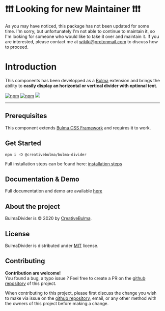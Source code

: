 # :exclamation::exclamation::exclamation: Looking for new Maintainer :exclamation::exclamation::exclamation:
As you may have noticed, this package has not been updated for some time. I'm sorry, but unfortunately I'm not able to continue to maintain it, so I'm looking for someone who would like to take it over and maintain it. If you are interested, please contact me at wikiki@protonmail.com to discuss how to proceed.

# Introduction
This components has been developped as a [Bulma](https://bulma.io) extension and brings the ability to **easily display an horizontal or vertical divider with optional text**.

[![npm](https://img.shields.io/npm/v/@creativebulma/bulma-divider.svg)](https://www.npmjs.com/package/@creativebulma/bulma-divider)
[![npm](https://img.shields.io/npm/dm/@creativebulma/bulma-divider.svg)](https://www.npmjs.com/package/@creativebulma/bulma-divider)
[![](https://data.jsdelivr.com/v1/package/npm/@creativebulma/bulma-divider/divider)](https://www.jsdelivr.com/package/npm/@creativebulma/bulma-divider)

---

## Prerequisites
This component extends [Bulma CSS Framework](https://bulma.io) and requires it to work.

## Get Started
```shell
npm i -D @creativebulma/bulma-divider
```
Full installation steps can be found here: [installation steps](https://bulma-divider.netlify.app/get-started)

## Documentation & Demo
Full documentation and demo are available [here](https://bulma-divider.netlify.app/get-started)

## About the project
BulmaDivider is © 2020 by [CreativeBulma](https://github.com/CreativeBulma).

## License
BulmaDivider is distributed under [MIT](https://github.com/CreativeBulma/bulma-divider/blob/master/LICENSE) license.

## Contributing
**Contribution are welcome!**  
You found a bug, a typo issue ? Feel free to create a PR on the [github repository](https://github.com/CreativeBulma/bulma-divider/) of this project.

When contributing to this project, please first discuss the change you wish to make via issue on the [github repository](https://github.com/CreativeBulma/bulma-divider/issues), email, or any other method with the owners of this project before making a change.
